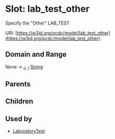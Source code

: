 
# Slot: lab_test_other


Specify the "Other" LAB_TEST

URI: [https://w3id.org/pcdc/model/lab_test_other](https://w3id.org/pcdc/model/lab_test_other)


## Domain and Range

None &#8594;  <sub>0..1</sub> [String](types/String.md)

## Parents


## Children


## Used by

 * [LaboratoryTest](LaboratoryTest.md)
